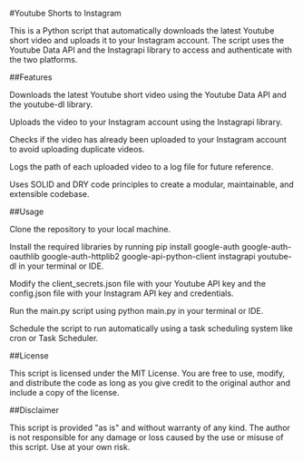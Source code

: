 #Youtube Shorts to Instagram

This is a Python script that automatically downloads the latest Youtube short video and uploads it to your Instagram account. The script uses the Youtube Data API and the Instagrapi library to access and authenticate with the two platforms.

##Features

Downloads the latest Youtube short video using the Youtube Data API and the youtube-dl library.

Uploads the video to your Instagram account using the Instagrapi library.

Checks if the video has already been uploaded to your Instagram account to avoid uploading duplicate videos.

Logs the path of each uploaded video to a log file for future reference.

Uses SOLID and DRY code principles to create a modular, maintainable, and extensible codebase.

##Usage

Clone the repository to your local machine.

Install the required libraries by running pip install google-auth google-auth-oauthlib google-auth-httplib2 google-api-python-client instagrapi youtube-dl in your terminal or IDE.

Modify the client_secrets.json file with your Youtube API key and the config.json file with your Instagram API key and credentials.

Run the main.py script using python main.py in your terminal or IDE.

Schedule the script to run automatically using a task scheduling system like cron or Task Scheduler.

##License

This script is licensed under the MIT License. You are free to use, modify, and distribute the code as long as you give credit to the original author and include a copy of the license.

##Disclaimer

This script is provided "as is" and without warranty of any kind. The author is not responsible for any damage or loss caused by the use or misuse of this script. Use at your own risk.
